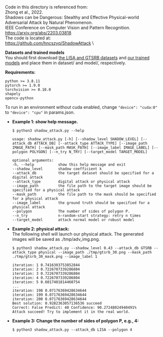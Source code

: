 Code in this directory is referenced from: \
Zhong et al., 2022. \
Shadows can be Dangerous: Stealthy and Effective Physical-world Adversarial Attack by Natural Phenomenon. \
IEEE Conference on Computer Vision and Pattern Recognition.\
https://arxiv.org/abs/2203.03818 \
The code is located at:\
https://github.com/hncszyq/ShadowAttack \

**Datasets and trained models**  
   You should first download [the LISA and GTSRB datasets](https://drive.google.com/file/d/1Du8egeUG6XgAVf-h9IcxRz5gZvs7_Ldq/view?usp=sharing) and [our trained models](https://drive.google.com/file/d/1C0k77EeZrByBUdv36IxS9PiLUvZXRr24/view?usp=sharing) and place them in dataset/ and model/, respectively.  

**Requirements:**  
   ```text
   python >= 3.8.11
   pytorch >= 1.9.0
   torchvision >= 0.10.0
   shapely
   opencv-python 
   ```
   To run in an environment without cuda enabled, change `"device": "cuda:0"` to `"device": "cpu"` in params.json.
   
- **Example 1: show help message.**
   ```shell
   $ python3 shadow_attack.py --help
   ```
   ```text
   usage: shadow_attack.py [-h] [--shadow_level SHADOW_LEVEL] [--attack_db ATTACK_DB] [--attack_type ATTACK_TYPE] [--image_path IMAGE_PATH] [--mask_path MASK_PATH] [--image_label IMAGE_LABEL] [--polygon POLYGON] [--n_try N_TRY] [--target_model TARGET_MODEL]

   optional arguments:
   -h, --help           show this help message and exit
   --shadow_level       shadow coefficient k
   --attack_db          the target dataset should be specified for a digital attack
   --attack_type        digital attack or physical attack
   --image_path         the file path to the target image should be specified for a physical attack
   --mask_path          the file path to the mask should be specified for a physical attack
   --image_label        the ground truth should be specified for a physical attack
   --polygon            The number of sides of polygon P.
   --n_try              n-random-start strategy: retry n times
   --target_model       attack normal model or robust model
   ```
 
 - **Example 2: physical attack:**  
   The following shell will launch our physical attack. The generated images will be saved as ./tmp/adv_img.png.
   ```shell
   $ python3 shadow_attack.py --shadow_level 0.43 --attack_db GTSRB --attack_type physical --image_path ./tmp/gtsrb_30.png --mask_path ./tmp/gtsrb_30_mask.png --image_label 1 
   ```
   ```text
   iteration: 1 0.7416303753852844
   iteration: 2 0.7226707339286804
   iteration: 3 0.7226707339286804
   iteration: 4 0.7226707339286804
   iteration: 5 0.6017401814460754
   ...
   iteration: 198 0.07176369428634644
   iteration: 199 0.07176369428634644
   iteration: 200 0.07176369428634644
   Best solution: 0.9282363057136536 succeed
   Correct: False Predict: 40 Confidence: 90.27248024940491%
   Attack succeed! Try to implement it in the real world.
   ```
 
 - **Example 3: Change the number of sides of polygon P, e.g., 4:**
   ```shell
   $ python3 shadow_attack.py --attack_db LISA --polygon 4